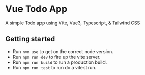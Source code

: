 # Vue Todo App

A simple Todo app using Vite, Vue3, Typescript, &amp; Tailwind CSS

## Getting started

- Run `nvm use` to get on the correct node version.
- Run `npm run dev` to fire up the vite server.
- Run `npm run build` to run a production build.
- Run `npm run test` to run do a vitest run.
